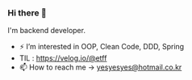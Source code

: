 ### Hi there 👋

I'm backend developer. 

- ⚡ I’m interested in OOP, Clean Code, DDD, Spring
- TIL : https://velog.io/@etff
- 📫 How to reach me -> yesyesyes@hotmail.co.kr

<!--
**etff/etff** is a ✨ _special_ ✨ repository because its `README.md` (this file) appears on your GitHub profile.

Here are some ideas to get you started:

- 🔭 I’m currently working on ...
- 🌱 I’m currently learning ...
- 👯 I’m looking to collaborate on ...
- 🤔 I’m looking for help with ...
- 💬 Ask me about ...
- 📫 How to reach me: ...
- 😄 Pronouns: ...
- ⚡ Fun fact: ...
-->
